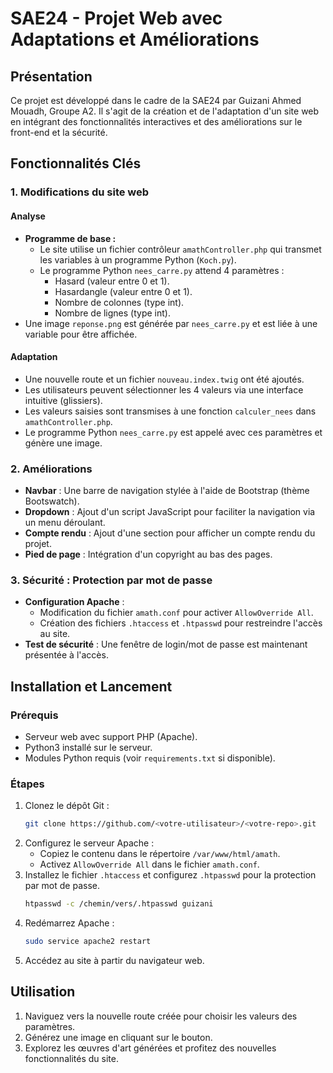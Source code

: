 # SAE24 - Projet Web avec Adaptations et Améliorations

## Présentation
Ce projet est développé dans le cadre de la SAE24 par Guizani Ahmed Mouadh, Groupe A2. Il s'agit de la création et de l'adaptation d'un site web en intégrant des fonctionnalités interactives et des améliorations sur le front-end et la sécurité.

## Fonctionnalités Clés

### 1. **Modifications du site web**
#### Analyse
- **Programme de base :**
  - Le site utilise un fichier contrôleur `amathController.php` qui transmet les variables à un programme Python (`Koch.py`).
  - Le programme Python `nees_carre.py` attend 4 paramètres : 
    - Hasard (valeur entre 0 et 1).
    - Hasardangle (valeur entre 0 et 1).
    - Nombre de colonnes (type int).
    - Nombre de lignes (type int).
- Une image `reponse.png` est générée par `nees_carre.py` et est liée à une variable pour être affichée.

#### Adaptation
- Une nouvelle route et un fichier `nouveau.index.twig` ont été ajoutés.
- Les utilisateurs peuvent sélectionner les 4 valeurs via une interface intuitive (glissiers).
- Les valeurs saisies sont transmises à une fonction `calculer_nees` dans `amathController.php`.
- Le programme Python `nees_carre.py` est appelé avec ces paramètres et génère une image.

### 2. **Améliorations**
- **Navbar** : Une barre de navigation stylée à l'aide de Bootstrap (thème Bootswatch).
- **Dropdown** : Ajout d'un script JavaScript pour faciliter la navigation via un menu déroulant.
- **Compte rendu** : Ajout d'une section pour afficher un compte rendu du projet.
- **Pied de page** : Intégration d'un copyright au bas des pages.

### 3. **Sécurité : Protection par mot de passe**
- **Configuration Apache** :
  - Modification du fichier `amath.conf` pour activer `AllowOverride All`.
  - Création des fichiers `.htaccess` et `.htpasswd` pour restreindre l'accès au site.
- **Test de sécurité** : Une fenêtre de login/mot de passe est maintenant présentée à l'accès.

## Installation et Lancement

### Prérequis
- Serveur web avec support PHP (Apache).
- Python3 installé sur le serveur.
- Modules Python requis (voir `requirements.txt` si disponible).

### Étapes
1. Clonez le dépôt Git :
   ```bash
   git clone https://github.com/<votre-utilisateur>/<votre-repo>.git
   ```
2. Configurez le serveur Apache :
   - Copiez le contenu dans le répertoire `/var/www/html/amath`.
   - Activez `AllowOverride All` dans le fichier `amath.conf`.
3. Installez le fichier `.htaccess` et configurez `.htpasswd` pour la protection par mot de passe.
   ```bash
   htpasswd -c /chemin/vers/.htpasswd guizani
   ```
4. Redémarrez Apache :
   ```bash
   sudo service apache2 restart
   ```
5. Accédez au site à partir du navigateur web.

## Utilisation
1. Naviguez vers la nouvelle route créée pour choisir les valeurs des paramètres.
2. Générez une image en cliquant sur le bouton.
3. Explorez les œuvres d'art générées et profitez des nouvelles fonctionnalités du site.
